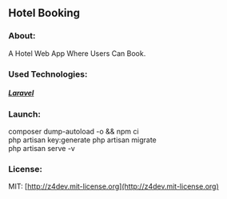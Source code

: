 ## Hotel Booking

<!--![Booking Hotel](/public/image/__hotel1.jpg) -->

### About:
A Hotel Web App Where Users Can Book. 
<br/>

### Used Technologies:
##### [Laravel](https://laravel.com/docs/11.x/)

### Launch:
composer dump-autoload -o && npm ci
<br/>
php artisan key:generate 
php artisan migrate
<br/>
php artisan serve -v


### License:
MIT: [http://z4dev.mit-license.org](http://z4dev.mit-license.org)
